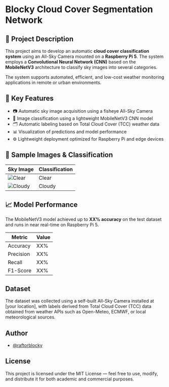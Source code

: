 # Blocky Cloud Cover Segmentation Network

## 📌 Project Description

This project aims to develop an automatic **cloud cover classification system** using an All-Sky Camera mounted on a **Raspberry Pi 5**. The system employs a **Convolutional Neural Network (CNN)** based on the **MobileNetV3** architecture to classify sky images into several categories.

The system supports automated, efficient, and low-cost weather monitoring applications in remote or urban environments.



## 🚀 Key Features

- 📷 Automatic sky image acquisition using a fisheye All-Sky Camera
- 🧠 Image classification using a lightweight MobileNetV3 CNN model
- 🗂️ Automatic labeling based on Total Cloud Cover (TCC) weather data
- 📊 Visualization of predictions and model performance
- ⚙️ Lightweight deployment optimized for Raspberry Pi and edge devices

## 📸 Sample Images & Classification

| Sky Image | Classification |
|-----------|----------------|
| ![Clear](assets/clear_example.jpg) | Clear |
| ![Cloudy](assets/cloudy_example.jpg) | Cloudy |

## 📈 Model Performance

The MobileNetV3 model achieved up to **XX% accuracy** on the test dataset and runs in near real-time on Raspberry Pi 5.

| Metric    | Value |
|-----------|-------|
| Accuracy  | XX%   |
| Precision | XX%   |
| Recall    | XX%   |
| F1-Score  | XX%   |

## Dataset

The dataset was collected using a self-built All-Sky Camera installed at [your location], with labels derived from Total Cloud Cover (TCC) data obtained from weather APIs such as Open-Meteo, ECMWF, or local meteorological sources.

## Author

- [@raftorblocky](https://www.github.com/raftorblocky)

## License

This project is licensed under the MIT License — feel free to use, modify, and distribute it for both academic and commercial purposes.
